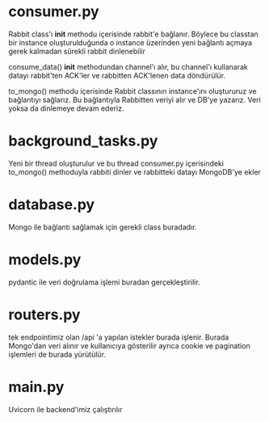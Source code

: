 # consumer.py
Rabbit class'ı __init__ methodu içerisinde rabbit'e bağlanır. Böylece bu classtan bir instance oluşturulduğunda o instance üzerinden yeni bağlantı açmaya gerek kalmadan sürekli rabbit dinlenebilir

consume_data() __init__ methodundan channel'ı alır, bu channel'ı kullanarak datayı rabbit'ten ACK'ler ve rabbitten ACK'lenen data döndürülür.

to_mongo() methodu içerisinde Rabbit classının instance'ını oluştururuz  ve bağlantıyı sağlarız. Bu bağlantıyla Rabbitten veriyi alır ve DB'ye yazarız. Veri yoksa da dinlemeye devam ederiz.

# background_tasks.py
Yeni bir thread oluşturulur ve bu thread consumer.py içerisindeki to_mongo() methoduyla rabbiti dinler ve rabbitteki datayı MongoDB'ye ekler

# database.py
Mongo ile bağlantı sağlamak için gerekli class buradadır.

# models.py
pydantic ile veri doğrulama işlemi buradan gerçekleştirilir.

# routers.py
tek endpointimiz olan /api 'a yapılan istekler burada işlenir. Burada Mongo'dan veri alınır ve kullanıcıya gösterilir ayrıca cookie ve pagination işlemleri de burada yürütülür.

# main.py
Uvicorn ile backend'imiz çalıştırılır
